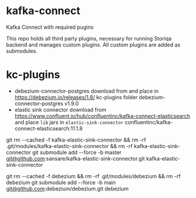 # kafka-connect
Kafka Connect with required pugins

This repo holds all third party plugins, necessary for running Storiqa backend and manages custom plugins.
All custom plugins are added as submodules.

# kc-plugins

- debezium-connector-postgres download from and place in https://debezium.io/releases/1.8/ kc-plugins folder
debezium-connector-postgres v1.9.0
- elastic sink connector download from https://www.confluent.io/hub/confluentinc/kafka-connect-elasticsearch and place `lib` jars in `elastic-sink-connector`
  confluentinc/kafka-connect-elasticsearch:11.1.8


git rm --cached -f kafka-elastic-sink-connector && rm -rf .git/modules/kafka-elastic-sink-connector && rm -rf kafka-elastic-sink-connector
git submodule add --force -b master git@github.com:sansare/kafka-elastic-sink-connector.git kafka-elastic-sink-connector

git rm --cached -f debezium && rm -rf .git/modules/debezium && rm -rf debezium
git submodule add --force -b main git@github.com:debezium/debezium.git debezium


